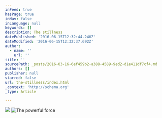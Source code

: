 ```yaml
---
inFeed: true
hasPage: true
inNav: false
inLanguage: null
keywords: []
description: The stillness
datePublished: '2016-06-15T12:32:44.240Z'
dateModified: '2016-06-15T12:32:37.692Z'
author:
  - name: ''
    url: ''
title: ''
sourcePath: _posts/2016-03-16-6ef459b2-a388-4589-9ed2-d1e411df7cf4.md
authors: []
publisher: null
starred: false
url: the-stillness/index.html
_context: 'http://schema.org'
_type: Article

---
```

![](https://the-grid-user-content.s3-us-west-2.amazonaws.com/9f65570b-6fd0-4862-b643-cd80fde77e33.jpg)
![The powerful force](https://the-grid-user-content.s3-us-west-2.amazonaws.com/6a21da00-fd63-4076-80ed-9e9c539d5e14.jpg)